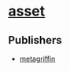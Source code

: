 # [asset](https://pypi.org/project/asset)



## Publishers
- [metagriffin](https://pypi.org/user/metagriffin)

